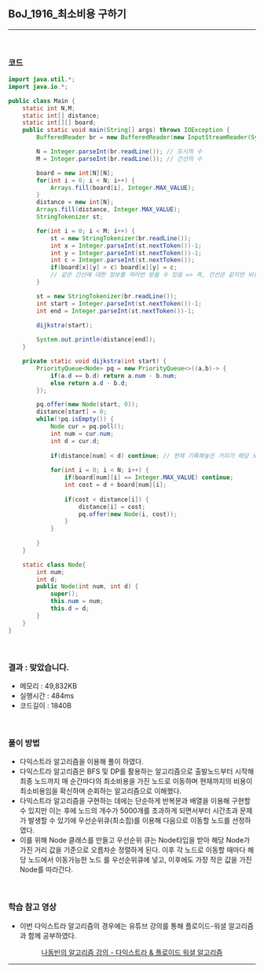 ## BoJ_1916_최소비용 구하기

---

<br />

### 코드

```java
import java.util.*;
import java.io.*;

public class Main {
	static int N,M;
	static int[] distance;
	static int[][] board;
	public static void main(String[] args) throws IOException {
		BufferedReader br = new BufferedReader(new InputStreamReader(System.in));

		N = Integer.parseInt(br.readLine()); // 도시의 수
		M = Integer.parseInt(br.readLine()); // 간선의 수

		board = new int[N][N];
		for(int i = 0; i < N; i++) {
			Arrays.fill(board[i], Integer.MAX_VALUE);
		}
		distance = new int[N];
		Arrays.fill(distance, Integer.MAX_VALUE);
		StringTokenizer st;

		for(int i = 0; i < M; i++) {
			st = new StringTokenizer(br.readLine());
			int x = Integer.parseInt(st.nextToken())-1;
			int y = Integer.parseInt(st.nextToken())-1;
			int c = Integer.parseInt(st.nextToken());
			if(board[x][y] > c) board[x][y] = c; 
			// 같은 간선에 대한 정보를 여러번 받을 수 있음 => 즉, 간선은 같지만 비용이 다른 경우를 따져야함
		}

		st = new StringTokenizer(br.readLine());
		int start = Integer.parseInt(st.nextToken())-1;
		int end = Integer.parseInt(st.nextToken())-1;

		dijkstra(start);
		
		System.out.println(distance[end]);
	}

	private static void dijkstra(int start) {
		PriorityQueue<Node> pq = new PriorityQueue<>((a,b)-> {
			if(a.d == b.d) return a.num - b.num;
			else return a.d - b.d;
		});

		pq.offer(new Node(start, 0));
		distance[start] = 0;
		while(!pq.isEmpty()) {
			Node cur = pq.poll();
			int num = cur.num;
			int d = cur.d;
			
			if(distance[num] < d) continue; // 현재 기록해놓은 거리가 해당 노드까지의 거리보다 작다면
			
			for(int i = 0; i < N; i++) {
				if(board[num][i] == Integer.MAX_VALUE) continue;
				int cost = d + board[num][i];
				
				if(cost < distance[i]) {
					distance[i] = cost;
					pq.offer(new Node(i, cost));
				}
			}
			
		}
	}

	static class Node{
		int num;
		int d;
		public Node(int num, int d) {
			super();
			this.num = num;
			this.d = d;
		}
	}
}
```

<br />


### 결과 : 맞았습니다. 

- 메모리 : 49,832KB
- 실행시간 : 484ms
- 코드길이 : 1840B

<br />

### 풀이 방법
- 다익스트라 알고리즘을 이용해 풀이 하였다.
- 다익스트라 알고리즘은 BFS 및 DP를 활용하는 알고리즘으로 출발노드부터 시작해 최종 노드까지 매 순간마다의 최소비용을 가진 노드로 이동하며 현재까지의 비용이 최소비용임을 확신하며 순회하는 알고리즘으로 이해했다.
- 다익스트라 알고리즘을 구현하는 데에는 단순하게 반복문과 배열을 이용해 구현할 수 있지만 이는 후에 노드의 개수가 5000개를 초과하게 되면서부터 시간초과 문제가 발생할 수 있기에 우선순위큐(최소힙)를 이용해 다음으로 이동할 노드를 선정하였다.
- 이를 위해 Node 클래스를 만들고 우선순위 큐는 Node타입을 받아 해당 Node가 가진 거리 값을 기준으로 오름차순 정렬하게 된다. 이후 각 노드로 이동할 때마다 해당 노드에서 이동가능한 노드 를 우선순위큐에 넣고, 이후에도 가장 작은 값을 가진 Node를 따라간다. 

<br />

### 학습 참고 영상
- 이번 다익스트라 알고리즘의 경우에는 유튜브 강의를 통해 플로이드-워셜 알고리즘과 함께 공부하였다.

<span align="center">

[나동빈의 알고리즘 강의 - 다익스트라 & 플로이드 워셜 알고리즘](https://www.youtube.com/watch?v=acqm9mM1P6o&t=16s)

</span>

---
